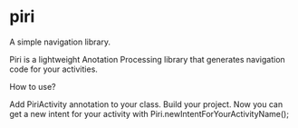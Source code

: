 # piri
A simple navigation library.

Piri is a lightweight Anotation Processing library that generates navigation code for your activities.

How to use? 

Add PiriActivity annotation to your class. 
Build your project.
Now you can get a new intent for your activity with 
Piri.newIntentForYourActivityName();
